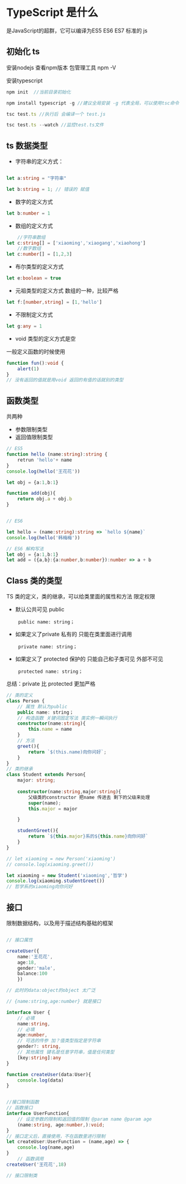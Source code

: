 # TypeScript 是什么
 
是JavaScript的超群，它可以编译为ES5 ES6 ES7 标准的 js

## 初始化 ts

安装nodejs 查看npm版本 包管理工具 npm -V

安装typescript 

``` ts
npm init  //当前目录初始化

npm install typescript -g //建议全局安装 -g 代表全局，可以使用tsc命令

tsc test.ts //执行后 会编译一个 test.js

tsc test.ts --watch //监控test.ts文件

```

## ts 数据类型

* 字符串的定义方式：

``` ts

let a:string = "字符串"

let b:string = 1; // 错误的 赋值

```

* 数字的定义方式
``` ts
let b:number = 1
```

* 数组的定义方式
``` ts
    //字符串数组
let c:string[] = ['xiaoming','xiaogang','xiaohong']
    //数字数组
let c:number[] = [1,2,3]

```

* 布尔类型的定义方式
``` ts
let e:boolean = true
```

* 元祖类型的定义方式
数组的一种，比较严格
``` ts
let f:[number,string] = [1,'hello']
```
* 不限制定义方式
``` ts
let g:any = 1
```
* void 类型的定义方式是空

一般定义函数的时候使用
``` ts
function fun():void {
    alert(1)
}
// 没有返回的值就是用void 返回的有值的话就别的类型
```

## 函数类型
共两种
* 参数限制类型 
* 返回值限制类型
``` ts
// ES5
function hello (name:string):string {
    retrun 'hello'+ name
}
console.log(hello('王花花'))

let obj = {a:1,b:1}

function add(obj){
    return obj.a + obj.b
}


// ES6

let hello = (name:string):string => `hello ${name}`
console.log(hello('韩梅梅'))

// ES6 解构写法
let obj = {a:1,b:1}
let add = ({a,b}:{a:number,b:number}):number => a + b


```

## Class 类的类型

TS 类的定义，类的继承，可以给类里面的属性和方法 限定权限 
* 默认公共可见  public  

    ` public name: string；` 

* 如果定义了private 私有的 只能在类里面进行调用 

    ` private name: string；` 

* 如果定义了 protected 保护的 只能自己和子类可见 外部不可见

    ` protected name: string；`

总结：private 比 protected 更加严格

``` ts
// 类的定义
class Person {
    // 属性 默认为public
    public name: string；
    // 构造函数 关键词固定写法 类实例一瞬间执行
    constructor(name:string){
        this.name = name
    }
    // 方法
    greet(){
        return `$(this.name)向你问好`;
    }
}
// 类的继承
class Student extends Person{
    major: string;
    
    constructor(name:string,major:string){
        父级类的constructor 把name 传进去 剩下的父级来处理
        super(name);
        this.major = major

    }

    studentGreet(){
        return `${this.major}系的${this.name}向你问好`
    }
}

// let xiaoming = new Person('xiaoming')
// console.log(xiaoming.greet())

let xiaoming = new Student('xiaoming','哲学')
console.log(xiaoming.studentGreet())
// 哲学系的xiaoming向你问好
```

## 接口

限制数据结构，以及用于描述结构基础的框架

``` ts

// 接口属性

createUser({
    name:'王花花', 
    age:18, 
    gender:'male', 
    balance:100
    })

// 此时的data:object的object 太广泛

// {name:string,age:number} 就是接口

interface User {
    // 必填
    name:string,
    // 必填
    age:number,
    // 可选的传参 加？值类型指定是字符串
    gender?: string,
    // 其他属性 键名是任意字符串，值是任何类型
    [key:string]:any
}

function createUser(data:User){
    console.log(data)
}


//接口限制函数
// 函数接口
interface UserFunction{
    // 设定参数的限制和返回值的限制 @param name @param age
    (name:string, age:number,):void;
}
// 接口定义后，直接使用，不在函数里进行限制
let createUser:UserFunction = (name,age) => {
    console.log(name,age)
}
    // 函数调用
createUser('王花花',18)

// 接口限制类



```